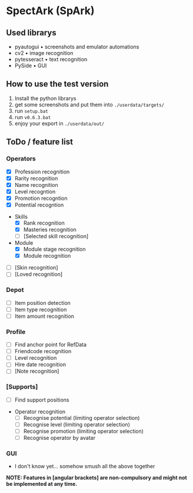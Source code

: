 # SpectArk (SpArk)

## Used librarys

- pyautogui &#x2022; screenshots and emulator automations
- cv2 &#x2022; image recognition
- pytesseract &#x2022; text recognition
- PySide &#x2022; GUI

## How to use the test version

1. Install the python librarys
2. get some screenshots and put them into `./userdata/targets/`
3. run `setup.bat`
4. run `v0.6.3.bat`
5. enjoy your export in `./userdata/out/`

## ToDo / feature list

### Operators

- [x] Profession recognition
- [x] Rarity recognition
- [x] Name recognition
- [x] Level recogntion
- [x] Promotion recogntion
- [x] Potential recogntion
- Skills
  - [x] Rank recognition
  - [x] Masteries recognition
  - [ ] [Selected skill recognition]
- Module
  - [x] Module stage recognition
  - [x] Module recognition
- [ ] [Skin recognition]
- [ ] [Loved recognition]

### Depot

- [ ] Item position detection
- [ ] Item type recognition
- [ ] Item amount recognition

### Profile

- [ ] Find anchor point for RefData
- [ ] Friendcode recognition
- [ ] Level recognition
- [ ] Hire date recognition
- [ ] [Note recognition]

### \[Supports\]

- [ ] Find support positions
- Operator recognition
  - [ ] Recognise potential (limiting operator selection)
  - [ ] Recognise level (limiting operator selection)
  - [ ] Recognise promotion (limiting operator selection)
  - [ ] Recognise operator by avatar

### GUI

- I don't know yet... somehow smush all the above together

**NOTE: Features in [angular brackets] are non-compulsory and might not be implemented at any time.**

